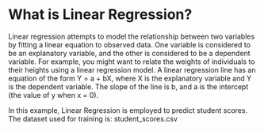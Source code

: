 # What is Linear Regression?


Linear regression attempts to model the relationship between two variables by fitting a linear equation to observed data. One variable is considered to be an explanatory variable, and the other is considered to be a dependent variable. For example, you might want to relate the weights of individuals to their heights using a linear regression model. A linear regression line has an equation of the form Y = a + bX, where X is the explanatory variable and Y is the dependent variable. The slope of the line is b, and a is the intercept (the value of y when x = 0).


In this example, Linear Regression is employed to predict student scores. The dataset used for training is: student_scores.csv
